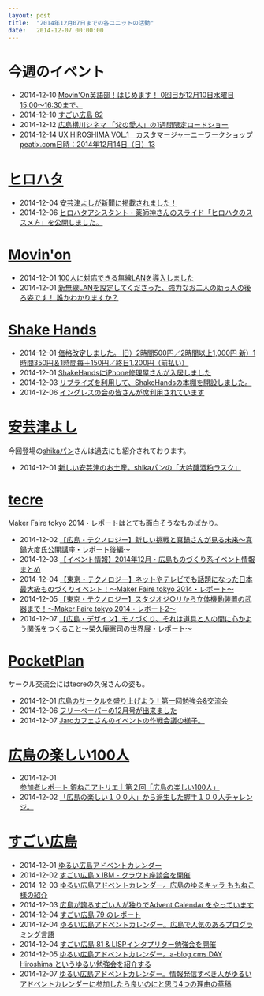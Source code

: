 ```yaml
---
layout: post
title:  "2014年12月07日までの各ユニットの活動"
date:   2014-12-07 00:00:00
---
```


# 今週のイベント

* 2014-12-10 [Movin'On英語部！はじめます！ 0回目が12月10日水曜日15:00〜16:30まで。](http://www.facebook.com/movinon.hiroshima/photos/a.741352859218828.1073741830.723399384347509/856095997744513/?type=1)
* 2014-12-10 [すごい広島 82](https://www.facebook.com/events/878988512120828/permalink/878988515454161/)
* 2014-12-12 [広島横川シネマ 「父の愛人」の1週間限定ロードショー](http://www.facebook.com/CoworkingShakeHands/photos/a.624867490897982.1073741830.592127770838621/818441318207264/?type=1)
* 2014-12-14 [UX HIROSHIMA VOL.1　カスタマージャーニーワークショップpeatix.com日時：2014年12月14日（日）13](http://www.facebook.com/movinon.hiroshima/posts/852577198096393)


# [ヒロハタ](http://hiro-hata.com/)

* 2014-12-04 [安芸津よしが新聞に掲載されました！](http://hiro-hata.com/post/104298015199)
* 2014-12-06 [ヒロハタアシスタント・薬師神さんのスライド「ヒロハタのススメ方」を公開しました。](http://www.facebook.com/hirohatap/posts/737929322950532)


# [Movin'on](http://coworking-hiroshima.com/)

* 2014-12-01 [100人に対応できる無線LANを導入しました](http://www.facebook.com/movinon.hiroshima/photos/a.741352859218828.1073741830.723399384347509/854066047947508/?type=1)
* 2014-12-01 [新無線LANを設定してくださった、強力なお二人の助っ人の後ろ姿です！ 誰かわかりますか？](http://www.facebook.com/movinon.hiroshima/photos/a.741352859218828.1073741830.723399384347509/854079637946149/?type=1)


# [Shake Hands](http://www.shakehands.jp/)

* 2014-12-01 [価格改定しました。 旧）2時間500円／2時間以上1,000円 新）1時間350円＆1時間毎＋150円／終日1,200円（前払い）](http://www.facebook.com/CoworkingShakeHands/photos/a.624867490897982.1073741830.592127770838621/840401092677953/?type=1)
* 2014-12-01 [ShakeHandsにiPhone修理屋さんが入居しました](http://www.facebook.com/CoworkingShakeHands/photos/a.624867490897982.1073741830.592127770838621/840482089336520/?type=1)
* 2014-12-03 [リブライズを利用して、ShakeHandsの本棚を開設しました。](http://www.facebook.com/CoworkingShakeHands/posts/841544732563589)
* 2014-12-06 [イングレスの会の皆さんが席利用されています](http://www.facebook.com/CoworkingShakeHands/posts/842845712433491)


# [安芸津よし](http://akitsu.co/)

今回登場の[shikaパン](http://akitsu.co/shikapan-393.html)さんは過去にも紹介されております。

* 2014-12-01 [新しい安芸津のお土産。shikaパンの「大吟醸酒粕ラスク」](http://akitsu.co/shikapan-2-2179.html)


# [tecre](http://tecre.jp/)

Maker Faire tokyo 2014・レポートはとても面白そうなものばかり。

* 2014-12-02 [【広島・テクノロジー】新しい挑戦と真鍋さんが見る未来～真鍋大度氏公開講座・レポート後編～](http://tecre.jp/perfume-manabedaito-2/)
* 2014-12-03 [【イベント情報】2014年12月・広島ものづくり系イベント情報まとめ](http://tecre.jp/hiroshima-event-201412/)
* 2014-12-04 [【東京・テクノロジー】ネットやテレビでも話題になった日本最大級ものづくりイベント！～Maker Faire tokyo 2014・レポート～](http://tecre.jp/maker-faire-tokyo-2014/)
* 2014-12-05 [【東京・テクノロジー】スタジオジ○リから立体機動装置の武器まで！～Maker Faire tokyo 2014・レポート2～](http://tecre.jp/maker-faire-tokyo-2014-2/)
* 2014-12-07 [【広島・デザイン】モノづくり、それは道具と人の間に心かよう関係をつくること～榮久庵憲司の世界展・レポート～](http://tecre.jp/hiroshima-productdesign/)


# [PocketPlan](http://pocketplan.wix.com/pocketplan)

サークル交流会にはtecreの久保さんの姿も。

* 2014-12-01 [広島のサークルを盛り上げよう！第一回勉強会&amp;交流会](http://www.facebook.com/PocketPlan/photos/a.360483500704295.87237.115520338533947/749398568479451/?type=1)
* 2014-12-06 [フリーペーパーの12月号が出来ました](http://www.facebook.com/PocketPlan/photos/a.360483500704295.87237.115520338533947/752885131464128/?type=1)
* 2014-12-07 [Jaroカフェさんのイベントの作戦会議の様子。](http://www.facebook.com/PocketPlan/photos/a.581734955245814.1073741829.115520338533947/753774711375170/?type=1)


# [広島の楽しい100人](https://www.facebook.com/h100parson)

* 2014-12-01 [参加者レポート 銀ねこアトリエ｜第２回「広島の楽しい100人」](http://www.facebook.com/h100parson/posts/1502847536657053)
* 2014-12-02 [「広島の楽しい１００人」から派生した握手１００人チャレンジ。](http://www.facebook.com/h100parson/posts/1502920726649734)


# [すごい広島](http://great-h.github.io/)

* 2014-12-01 [ゆるい広島アドベントカレンダー](http://www.facebook.com/great.hiroshima/posts/486213374854646)
* 2014-12-02 [すごい広島 x IBM - クラウド座談会を開催](http://www.facebook.com/great.hiroshima/posts/486221374853846)
* 2014-12-03 [ゆるい広島アドベントカレンダー。広島のゆるキャラ ももねこ様の紹介](http://www.facebook.com/great.hiroshima/posts/486858828123434)
* 2014-12-03 [広島が誇るすごい人が独りでAdvent Calendar をやっています](http://www.facebook.com/great.hiroshima/posts/486861244789859)
* 2014-12-04 [すごい広島 79 のレポート](http://www.facebook.com/great.hiroshima/posts/487018288107488)
* 2014-12-04 [ゆるい広島アドベントカレンダー。広島で人気のあるプログラミング言語](http://www.facebook.com/great.hiroshima/posts/487483418060975)
* 2014-12-04 [すごい広島 81 &amp; LISPインタプリター勉強会を開催](http://www.facebook.com/great.hiroshima/posts/487004744775509)
* 2014-12-05 [ゆるい広島アドベントカレンダー。a-blog cms DAY Hiroshima というゆるい勉強会を紹介する](http://www.facebook.com/great.hiroshima/posts/487763268032990)
* 2014-12-07 [ゆるい広島アドベントカレンダー。情報発信すべき人がゆるいアドベントカレンダーに参加したら良いのにと思う4つの理由の草稿](http://www.facebook.com/great.hiroshima/posts/488444384631545)
